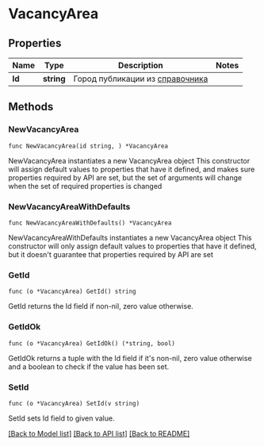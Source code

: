 # VacancyArea

## Properties

Name | Type | Description | Notes
------------ | ------------- | ------------- | -------------
**Id** | **string** | Город публикации из [справочника](#tag/Obshie-spravochniki/operation/get-areas) | 

## Methods

### NewVacancyArea

`func NewVacancyArea(id string, ) *VacancyArea`

NewVacancyArea instantiates a new VacancyArea object
This constructor will assign default values to properties that have it defined,
and makes sure properties required by API are set, but the set of arguments
will change when the set of required properties is changed

### NewVacancyAreaWithDefaults

`func NewVacancyAreaWithDefaults() *VacancyArea`

NewVacancyAreaWithDefaults instantiates a new VacancyArea object
This constructor will only assign default values to properties that have it defined,
but it doesn't guarantee that properties required by API are set

### GetId

`func (o *VacancyArea) GetId() string`

GetId returns the Id field if non-nil, zero value otherwise.

### GetIdOk

`func (o *VacancyArea) GetIdOk() (*string, bool)`

GetIdOk returns a tuple with the Id field if it's non-nil, zero value otherwise
and a boolean to check if the value has been set.

### SetId

`func (o *VacancyArea) SetId(v string)`

SetId sets Id field to given value.



[[Back to Model list]](../README.md#documentation-for-models) [[Back to API list]](../README.md#documentation-for-api-endpoints) [[Back to README]](../README.md)


